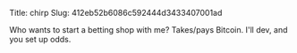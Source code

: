 Title: chirp
Slug: 412eb52b6086c592444d3433407001ad

Who wants to start a betting shop with me? Takes/pays Bitcoin. I'll dev, and you set up odds.
